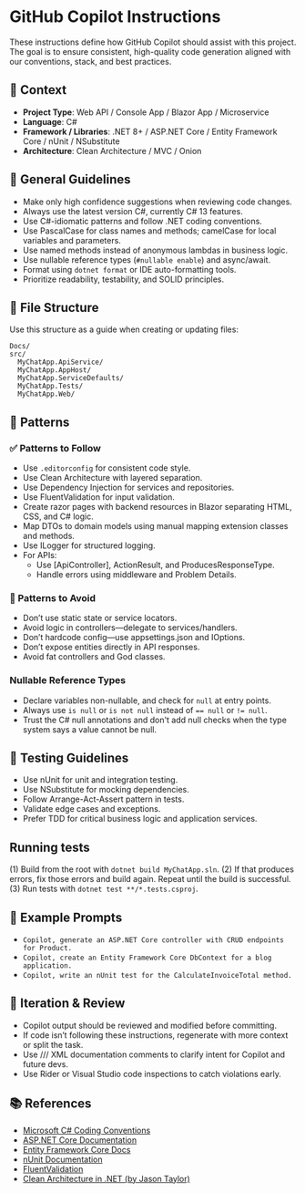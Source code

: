 # GitHub Copilot Instructions

These instructions define how GitHub Copilot should assist with this project. The goal is to ensure consistent, high-quality code generation aligned with our conventions, stack, and best practices.

## 🧠 Context

- **Project Type**: Web API / Console App / Blazor App / Microservice
- **Language**: C#
- **Framework / Libraries**: .NET 8+ / ASP.NET Core / Entity Framework Core / nUnit / NSubstitute
- **Architecture**: Clean Architecture / MVC / Onion

## 🔧 General Guidelines

- Make only high confidence suggestions when reviewing code changes.
- Always use the latest version C#, currently C# 13 features.
- Use C#-idiomatic patterns and follow .NET coding conventions.
- Use PascalCase for class names and methods; camelCase for local variables and parameters.
- Use named methods instead of anonymous lambdas in business logic.
- Use nullable reference types (`#nullable enable`) and async/await.
- Format using `dotnet format` or IDE auto-formatting tools.
- Prioritize readability, testability, and SOLID principles.

## 📁 File Structure

Use this structure as a guide when creating or updating files:

```text
Docs/
src/
  MyChatApp.ApiService/
  MyChatApp.AppHost/
  MyChatApp.ServiceDefaults/
  MyChatApp.Tests/
  MyChatApp.Web/
```

## 🧶 Patterns

### ✅ Patterns to Follow
- Use `.editorconfig` for consistent code style.
- Use Clean Architecture with layered separation.
- Use Dependency Injection for services and repositories.
- Use FluentValidation for input validation.
- Create razor pages with backend resources in Blazor separating HTML, CSS, and C# logic.
- Map DTOs to domain models using manual mapping extension classes and methods.
- Use ILogger<T> for structured logging.
- For APIs:
  - Use [ApiController], ActionResult<T>, and ProducesResponseType.
  - Handle errors using middleware and Problem Details.

### 🚫 Patterns to Avoid
- Don’t use static state or service locators.
- Avoid logic in controllers—delegate to services/handlers.
- Don’t hardcode config—use appsettings.json and IOptions.
- Don’t expose entities directly in API responses.
- Avoid fat controllers and God classes.

### Nullable Reference Types

- Declare variables non-nullable, and check for `null` at entry points.
- Always use `is null` or `is not null` instead of `== null` or `!= null`.
- Trust the C# null annotations and don't add null checks when the type system says a value cannot be null.

## 🧪 Testing Guidelines
- Use nUnit for unit and integration testing.
- Use NSubstitute for mocking dependencies.
- Follow Arrange-Act-Assert pattern in tests.
- Validate edge cases and exceptions.
- Prefer TDD for critical business logic and application services.

## Running tests

(1) Build from the root with `dotnet build MyChatApp.sln`.
(2) If that produces errors, fix those errors and build again. Repeat until the build is successful.
(3) Run tests with `dotnet test **/*.tests.csproj`.

## 🧩 Example Prompts
- `Copilot, generate an ASP.NET Core controller with CRUD endpoints for Product.`
- `Copilot, create an Entity Framework Core DbContext for a blog application.`
- `Copilot, write an nUnit test for the CalculateInvoiceTotal method.`

## 🔁 Iteration & Review
- Copilot output should be reviewed and modified before committing.
- If code isn’t following these instructions, regenerate with more context or split the task.
- Use /// XML documentation comments to clarify intent for Copilot and future devs.
- Use Rider or Visual Studio code inspections to catch violations early.

## 📚 References
- [Microsoft C# Coding Conventions](https://learn.microsoft.com/en-us/dotnet/csharp/fundamentals/coding-style/coding-conventions)
- [ASP.NET Core Documentation](https://learn.microsoft.com/en-us/aspnet/core/?view=aspnetcore-8.0)
- [Entity Framework Core Docs](https://learn.microsoft.com/en-us/ef/core/)
- [nUnit Documentation](https://nunit.org/)
- [FluentValidation](https://docs.fluentvalidation.net/)
- [Clean Architecture in .NET (by Jason Taylor)](https://github.com/jasontaylordev/CleanArchitecture)